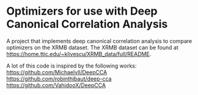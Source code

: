# Optimizers for use with Deep Canonical Correlation Analysis
A project that implements deep canonical correlation analysis to compare optimizers on the XRMB dataset. 
The XRMB dataset can be found at https://home.ttic.edu/~klivescu/XRMB_data/full/README.

A lot of this code is inspired by the following works: \
https://github.com/Michaelvll/DeepCCA \
https://github.com/robinthibaut/deep-cca \
https://github.com/VahidooX/DeepCCA
